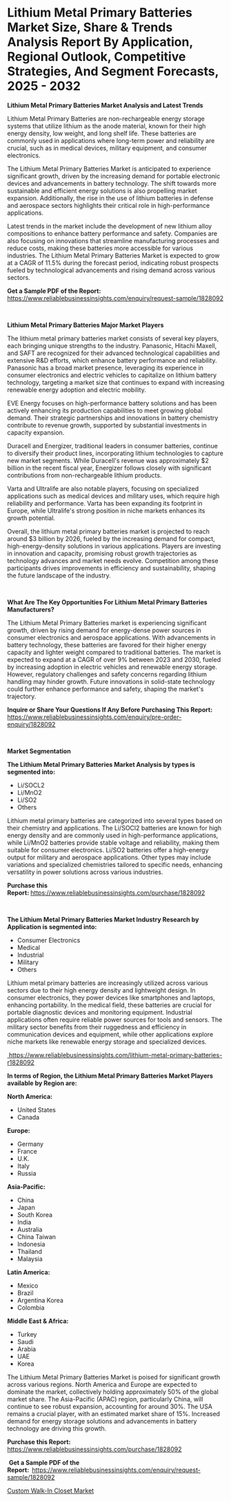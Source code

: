 <p><h1>Lithium Metal Primary Batteries Market Size, Share & Trends Analysis Report By Application, Regional Outlook, Competitive Strategies, And Segment Forecasts, 2025 - 2032</h1></p><p><strong>Lithium Metal Primary Batteries Market Analysis and Latest Trends</strong></p>
<p><p>Lithium Metal Primary Batteries are non-rechargeable energy storage systems that utilize lithium as the anode material, known for their high energy density, low weight, and long shelf life. These batteries are commonly used in applications where long-term power and reliability are crucial, such as in medical devices, military equipment, and consumer electronics.</p><p>The Lithium Metal Primary Batteries Market is anticipated to experience significant growth, driven by the increasing demand for portable electronic devices and advancements in battery technology. The shift towards more sustainable and efficient energy solutions is also propelling market expansion. Additionally, the rise in the use of lithium batteries in defense and aerospace sectors highlights their critical role in high-performance applications.</p><p>Latest trends in the market include the development of new lithium alloy compositions to enhance battery performance and safety. Companies are also focusing on innovations that streamline manufacturing processes and reduce costs, making these batteries more accessible for various industries. The Lithium Metal Primary Batteries Market is expected to grow at a CAGR of 11.5% during the forecast period, indicating robust prospects fueled by technological advancements and rising demand across various sectors.</p></p>
<p><strong>Get a Sample PDF of the Report:&nbsp;</strong> <a href="https://www.reliablebusinessinsights.com/enquiry/request-sample/1828092?utm_campaign=2250&utm_medium=2&utm_source=Github&utm_content=ia&utm_term=09022025&utm_id=lithium-metal-primary-batteries">https://www.reliablebusinessinsights.com/enquiry/request-sample/1828092</a></p>
<p>&nbsp;</p>
<p><strong>Lithium Metal Primary Batteries Major Market Players</strong></p>
<p><p>The lithium metal primary batteries market consists of several key players, each bringing unique strengths to the industry. Panasonic, Hitachi Maxell, and SAFT are recognized for their advanced technological capabilities and extensive R&D efforts, which enhance battery performance and reliability. Panasonic has a broad market presence, leveraging its experience in consumer electronics and electric vehicles to capitalize on lithium battery technology, targeting a market size that continues to expand with increasing renewable energy adoption and electric mobility.</p><p>EVE Energy focuses on high-performance battery solutions and has been actively enhancing its production capabilities to meet growing global demand. Their strategic partnerships and innovations in battery chemistry contribute to revenue growth, supported by substantial investments in capacity expansion.</p><p>Duracell and Energizer, traditional leaders in consumer batteries, continue to diversify their product lines, incorporating lithium technologies to capture new market segments. While Duracell's revenue was approximately $2 billion in the recent fiscal year, Energizer follows closely with significant contributions from non-rechargeable lithium products.</p><p>Varta and Ultralife are also notable players, focusing on specialized applications such as medical devices and military uses, which require high reliability and performance. Varta has been expanding its footprint in Europe, while Ultralife's strong position in niche markets enhances its growth potential.</p><p>Overall, the lithium metal primary batteries market is projected to reach around $3 billion by 2026, fueled by the increasing demand for compact, high-energy-density solutions in various applications. Players are investing in innovation and capacity, promising robust growth trajectories as technology advances and market needs evolve. Competition among these participants drives improvements in efficiency and sustainability, shaping the future landscape of the industry.</p></p>
<p>&nbsp;</p>
<p><strong>What Are The Key Opportunities For Lithium Metal Primary Batteries Manufacturers?</strong></p>
<p><p>The Lithium Metal Primary Batteries market is experiencing significant growth, driven by rising demand for energy-dense power sources in consumer electronics and aerospace applications. With advancements in battery technology, these batteries are favored for their higher energy capacity and lighter weight compared to traditional batteries. The market is expected to expand at a CAGR of over 9% between 2023 and 2030, fueled by increasing adoption in electric vehicles and renewable energy storage. However, regulatory challenges and safety concerns regarding lithium handling may hinder growth. Future innovations in solid-state technology could further enhance performance and safety, shaping the market's trajectory.</p></p>
<p><strong>Inquire or Share Your Questions If Any Before Purchasing This Report:</strong> <a href="https://www.reliablebusinessinsights.com/enquiry/pre-order-enquiry/1828092?utm_campaign=2250&utm_medium=2&utm_source=Github&utm_content=ia&utm_term=09022025&utm_id=lithium-metal-primary-batteries">https://www.reliablebusinessinsights.com/enquiry/pre-order-enquiry/1828092</a></p>
<p>&nbsp;</p>
<p><strong>Market Segmentation</strong></p>
<p><strong>The Lithium Metal Primary Batteries Market Analysis by types is segmented into:</strong></p>
<p><ul><li>Li/SOCL2</li><li>Li/MnO2</li><li>Li/SO2</li><li>Others</li></ul></p>
<p><p>Lithium metal primary batteries are categorized into several types based on their chemistry and applications. The Li/SOCl2 batteries are known for high energy density and are commonly used in high-performance applications, while Li/MnO2 batteries provide stable voltage and reliability, making them suitable for consumer electronics. Li/SO2 batteries offer a high-energy output for military and aerospace applications. Other types may include variations and specialized chemistries tailored to specific needs, enhancing versatility in power solutions across various industries.</p></p>
<p><strong>Purchase this Report:&nbsp;</strong><a href="https://www.reliablebusinessinsights.com/purchase/1828092?utm_campaign=2250&utm_medium=2&utm_source=Github&utm_content=ia&utm_term=09022025&utm_id=lithium-metal-primary-batteries">https://www.reliablebusinessinsights.com/purchase/1828092</a></p>
<p>&nbsp;</p>
<p><strong>The Lithium Metal Primary Batteries Market Industry Research by Application is segmented into:</strong></p>
<p><ul><li>Consumer Electronics</li><li>Medical</li><li>Industrial</li><li>Military</li><li>Others</li></ul></p>
<p><p>Lithium metal primary batteries are increasingly utilized across various sectors due to their high energy density and lightweight design. In consumer electronics, they power devices like smartphones and laptops, enhancing portability. In the medical field, these batteries are crucial for portable diagnostic devices and monitoring equipment. Industrial applications often require reliable power sources for tools and sensors. The military sector benefits from their ruggedness and efficiency in communication devices and equipment, while other applications explore niche markets like renewable energy storage and specialized devices.</p></p>
<p><a href="https://www.reliablebusinessinsights.com/lithium-metal-primary-batteries-r1828092?utm_campaign=2250&utm_medium=2&utm_source=Github&utm_content=ia&utm_term=09022025&utm_id=lithium-metal-primary-batteries">&nbsp;https://www.reliablebusinessinsights.com/lithium-metal-primary-batteries-r1828092</a></p>
<p><strong>In terms of Region, the Lithium Metal Primary Batteries Market Players available by Region are:</strong></p>
<p>
    <p> <strong> North America: </strong>
        <ul>
            <li>United States</li>
            <li>Canada</li>
        </ul>
        </p> 
    <p> <strong> Europe: </strong>
        <ul>
            <li>Germany</li>
            <li>France</li>
            <li>U.K.</li>
            <li>Italy</li>
            <li>Russia</li>
        </ul>
        </p> 
    <p> <strong> Asia-Pacific: </strong>
        <ul>
            <li>China</li>
            <li>Japan</li>
            <li>South Korea</li>
            <li>India</li>
            <li>Australia</li>
            <li>China Taiwan</li>
            <li>Indonesia</li>
            <li>Thailand</li>
            <li>Malaysia</li>
        </ul>
        </p> 
    <p> <strong> Latin America: </strong>
        <ul>
            <li>Mexico</li>
            <li>Brazil</li>
            <li>Argentina Korea</li>
            <li>Colombia</li>
        </ul>
        </p> 
    <p> <strong> Middle East & Africa: </strong>
        <ul>
            <li>Turkey</li>
            <li>Saudi</li>
            <li>Arabia</li>
            <li>UAE</li>
            <li>Korea</li>
        </ul>
    </p>
    </p>
<p><p>The Lithium Metal Primary Batteries Market is poised for significant growth across various regions. North America and Europe are expected to dominate the market, collectively holding approximately 50% of the global market share. The Asia-Pacific (APAC) region, particularly China, will continue to see robust expansion, accounting for around 30%. The USA remains a crucial player, with an estimated market share of 15%. Increased demand for energy storage solutions and advancements in battery technology are driving this growth.</p></p>
<p><strong>Purchase this Report: </strong><a href="https://www.reliablebusinessinsights.com/purchase/1828092?utm_campaign=2250&utm_medium=2&utm_source=Github&utm_content=ia&utm_term=09022025&utm_id=lithium-metal-primary-batteries">https://www.reliablebusinessinsights.com/purchase/1828092</a></p>
<p>&nbsp;<strong>Get a Sample PDF of the Report:&nbsp;&nbsp;</strong><a href="https://www.reliablebusinessinsights.com/enquiry/request-sample/1828092?utm_campaign=2250&utm_medium=2&utm_source=Github&utm_content=ia&utm_term=09022025&utm_id=lithium-metal-primary-batteries">https://www.reliablebusinessinsights.com/enquiry/request-sample/1828092</a></p>
<p><strong></strong></p>
<p><p><a href="https://github.com/oslieselotte2192/Market-Research-Report-List-1/blob/main/custom-walk-in-closet-market.md?utm_campaign=2250&utm_medium=2&utm_source=Github&utm_content=ia&utm_term=09022025&utm_id=lithium-metal-primary-batteries">Custom Walk-In Closet Market</a></p></p>